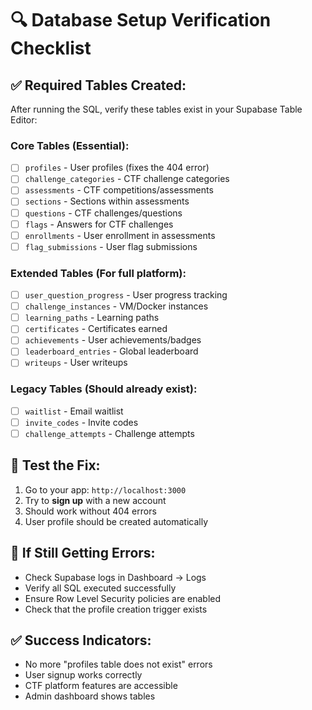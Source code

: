 # 🔍 Database Setup Verification Checklist

## ✅ Required Tables Created:
After running the SQL, verify these tables exist in your Supabase Table Editor:

### **Core Tables (Essential):**
- [ ] `profiles` - User profiles (fixes the 404 error)
- [ ] `challenge_categories` - CTF challenge categories
- [ ] `assessments` - CTF competitions/assessments
- [ ] `sections` - Sections within assessments
- [ ] `questions` - CTF challenges/questions
- [ ] `flags` - Answers for CTF challenges
- [ ] `enrollments` - User enrollment in assessments
- [ ] `flag_submissions` - User flag submissions

### **Extended Tables (For full platform):**
- [ ] `user_question_progress` - User progress tracking
- [ ] `challenge_instances` - VM/Docker instances
- [ ] `learning_paths` - Learning paths
- [ ] `certificates` - Certificates earned
- [ ] `achievements` - User achievements/badges
- [ ] `leaderboard_entries` - Global leaderboard
- [ ] `writeups` - User writeups

### **Legacy Tables (Should already exist):**
- [ ] `waitlist` - Email waitlist
- [ ] `invite_codes` - Invite codes
- [ ] `challenge_attempts` - Challenge attempts

## 🧪 Test the Fix:
1. Go to your app: `http://localhost:3000`
2. Try to **sign up** with a new account
3. Should work without 404 errors
4. User profile should be created automatically

## 🎯 If Still Getting Errors:
- Check Supabase logs in Dashboard → Logs
- Verify all SQL executed successfully
- Ensure Row Level Security policies are enabled
- Check that the profile creation trigger exists

## ✅ Success Indicators:
- No more "profiles table does not exist" errors
- User signup works correctly
- CTF platform features are accessible
- Admin dashboard shows tables
